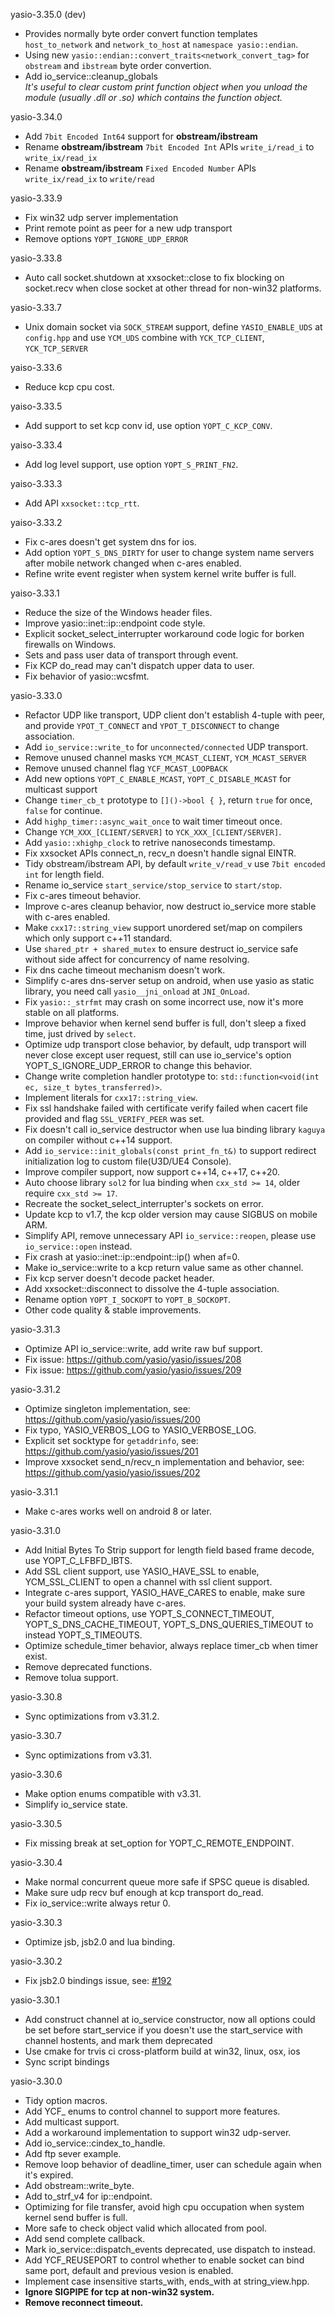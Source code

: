 yasio-3.35.0 (dev)
  
- Provides normally byte order convert function templates `host_to_network` and `network_to_host` at `namespace yasio::endian`.
- Using new `yasio::endian::convert_traits<network_convert_tag>` for `obstream` and `ibstream` byte order convertion.
- Add io_service::cleanup_globals  
*It's useful to clear custom print function object when you unload the module
(usually .dll or .so) which contains the function object.*
  
  
yasio-3.34.0
  
- Add ```7bit Encoded Int64``` support for **obstream/ibstream**
- Rename **obstream/ibstream** ```7bit Encoded Int``` APIs ```write_i/read_i``` to ```write_ix/read_ix```
- Rename **obstream/ibstream** ```Fixed Encoded Number``` APIs ```write_ix/read_ix``` to ```write/read```
  
  
yasio-3.33.9
  
- Fix win32 udp server implementation
- Print remote point as peer for a new udp transport
- Remove options ```YOPT_IGNORE_UDP_ERROR```
  
  
yasio-3.33.8
  
- Auto call socket.shutdown at xxsocket::close to fix blocking on socket.recv when close socket at other thread for non-win32 platforms.
  
  
yasio-3.33.7
  
- Unix domain socket via ```SOCK_STREAM``` support, define ```YASIO_ENABLE_UDS``` at ```config.hpp``` and use ```YCM_UDS``` combine with ```YCK_TCP_CLIENT```, ```YCK_TCP_SERVER```
  
  
yaiso-3.33.6
  
- Reduce kcp cpu cost.
  
  
yaiso-3.33.5
  
- Add support to set kcp conv id, use option ```YOPT_C_KCP_CONV```.
  
  
yaiso-3.33.4
  
- Add log level support, use option ```YOPT_S_PRINT_FN2```.
  
  
yaiso-3.33.3
  
- Add API ```xxsocket::tcp_rtt```.
  
  
yaiso-3.33.2
  
- Fix c-ares doesn't get system dns for ios.
- Add option ```YOPT_S_DNS_DIRTY``` for user to change system name servers after mobile network changed when c-ares enabled.
- Refine write event register when system kernel write buffer is full.
  
  
yaiso-3.33.1
  
  
- Reduce the size of the Windows header files.
- Improve yasio::inet::ip::endpoint code style.
- Explicit socket_select_interrupter workaround code logic for borken firewalls on Windows.
- Sets and pass user data of transport through event.
- Fix KCP do_read may can't dispatch upper data to user.
- Fix behavior of yasio::wcsfmt.
  
  
yasio-3.33.0
  
- Refactor UDP like transport, UDP client don't establish 4-tuple with peer, and provide  ```YPOT_T_CONNECT``` and ```YPOT_T_DISCONNECT``` to change association.
- Add ```io_service::write_to``` for ```unconnected/connected``` UDP transport.
- Remove unused channel masks ```YCM_MCAST_CLIENT```, ```YCM_MCAST_SERVER```
- Remove unused channel flag ```YCF_MCAST_LOOPBACK```
- Add new options ```YOPT_C_ENABLE_MCAST```, ```YOPT_C_DISABLE_MCAST``` for multicast support
- Change ```timer_cb_t``` prototype to ```[]()->bool { }```, return ```true``` for once, ```false``` for continue.
- Add ```highp_timer::async_wait_once``` to wait timer timeout once.
- Change ```YCM_XXX_[CLIENT/SERVER]``` to ```YCK_XXX_[CLIENT/SERVER]```.
- Add ```yasio::xhighp_clock``` to retrive nanoseconds timestamp.
- Fix xxsocket APIs connect_n, recv_n doesn't handle signal EINTR.
- Tidy obstream/ibstream API, by default ```write_v/read_v``` use ```7bit encoded int``` for length field.
- Rename io_service ```start_service/stop_service``` to ```start/stop```.
- Fix c-ares timeout behavior.
- Improve c-ares cleanup behavior, now destruct io_service more stable with c-ares enabled.
- Make ```cxx17::string_view``` support unordered set/map on compilers which only support c++11 standard.
- Use ```shared_ptr + shared_mutex``` to ensure destruct io_service safe without side affect for concurrency of name resolving.
- Fix dns cache timeout mechanism doesn't work.
- Simplify c-ares dns-server setup on android, when use yasio as static library, you need call ```yasio__jni_onload``` at ```JNI_OnLoad```.
- Fix ```yasio::_strfmt``` may crash on some incorrect use, now it's more stable on all platforms.
- Improve behavior when kernel send buffer is full, don't sleep a fixed time, just drived by ```select```.
- Optimize udp transport close behavior, by default, udp transport will never close except user request, still can use io_service's option YOPT_S_IGNORE_UDP_ERROR to change this behavior.
- Change write completion handler prototype to: ```std::function<void(int ec, size_t bytes_transferred)>```.
- Implement literals for ```cxx17::string_view```.
- Fix ssl handshake failed with certificate verify failed when cacert file provided and flag ```SSL_VERIFY_PEER``` was set.
- Fix doesn't call io_service destructor when use lua binding library ```kaguya``` on compiler without c++14 support.
- Add ```io_service::init_globals(const print_fn_t&)``` to support redirect initialization log to custom file(U3D/UE4 Console).
- Improve compiler support, now support c++14, c++17, c++20.
- Auto choose library ```sol2``` for lua binding when ```cxx_std >= 14```, older require ```cxx_std >= 17```.
- Recreate the socket_select_interrupter's sockets on error. 
- Update kcp to v1.7, the kcp older version may cause SIGBUS on mobile ARM.
- Simplify API, remove unnecessary API ```io_service::reopen```, please use ```io_service::open``` instead.
- Fix crash at yasio::inet::ip::endpoint::ip() when af=0.
- Make io_service::write to a kcp return value same as other channel.
- Fix kcp server doesn't decode packet header.
- Add xxsocket::disconnect to dissolve the 4-tuple association.
- Rename option ```YOPT_I_SOCKOPT``` to ```YOPT_B_SOCKOPT```.
- Other code quality & stable improvements.
  
yasio-3.31.3
  
- Optimize API io_service::write, add write raw buf support.
- Fix issue: https://github.com/yasio/yasio/issues/208
- Fix issue: https://github.com/yasio/yasio/issues/209
  
  
yasio-3.31.2
  
- Optimize singleton implementation, see: https://github.com/yasio/yasio/issues/200
- Fix typo, YASIO_VERBOS_LOG to YASIO_VERBOSE_LOG.
- Explicit set socktype for ```getaddrinfo```, see: https://github.com/yasio/yasio/issues/201
- Improve xxsocket send_n/recv_n implementation and behavior, see: https://github.com/yasio/yasio/issues/202
  
  
yasio-3.31.1
  
- Make c-ares works well on android 8 or later.
  
  
yasio-3.31.0
  
- Add Initial Bytes To Strip support for length field based frame decode, use YOPT_C_LFBFD_IBTS.
- Add SSL client support, use YASIO_HAVE_SSL to enable, YCM_SSL_CLIENT to open a channel with ssl client support.
- Integrate c-ares support, YASIO_HAVE_CARES to enable, make sure your build system already have c-ares.
- Refactor timeout options, use YOPT_S_CONNECT_TIMEOUT, YOPT_S_DNS_CACHE_TIMEOUT, YOPT_S_DNS_QUERIES_TIMEOUT to instead YOPT_S_TIMEOUTS.
- Optimize schedule_timer behavior, always replace timer_cb when timer exist.
- Remove deprecated functions.
- Remove tolua support.
  
  
yasio-3.30.8
  
- Sync optimizations from v3.31.2.
  
  
yasio-3.30.7
  
- Sync optimizations from v3.31.
  
  
yasio-3.30.6
  
- Make option enums compatible with v3.31.
- Simplify io_service state.
  
  
yasio-3.30.5
  
- Fix missing break at set_option for YOPT_C_REMOTE_ENDPOINT.
  
  
yasio-3.30.4
  
- Make normal concurrent queue more safe if SPSC queue is disabled.
- Make sure udp recv buf enough at kcp transport do_read.
- Fix io_service::write always retur 0.
  
  
yasio-3.30.3
  
- Optimize jsb, jsb2.0 and lua binding.
  
  
yasio-3.30.2
  
- Fix jsb2.0 bindings issue, see: [#192](https://github.com/yasio/yasio/issues/192)
  
  
yasio-3.30.1
  
- Add construct channel at io_service constructor, now all options could be set before start_service if you doesn't use the start_service with channel hostents, and mark them deprecated
- Use cmake for trvis ci cross-platform build at win32, linux, osx, ios
- Sync script bindings
  
  
yasio-3.30.0
  
- Tidy option macros.
- Add YCF_ enums to control channel to support more features.
- Add multicast support.
- Add a workaround implementation to support win32 udp-server.
- Add io_service::cindex_to_handle.
- Add ftp sever example.
- Remove loop behavior of deadline_timer, user can schedule again when it's expired.
- Add obstream::write_byte.
- Add to_strf_v4 for ip::endpoint.
- Optimizing for file transfer, avoid high cpu occupation when system kernel send buffer is full.
- More safe to check object valid which allocated from pool.
- Add send complete callback.
- Mark io_service::dispatch_events deprecated, use dispatch to instead.
- Add YCF_REUSEPORT to control whether to enable socket can bind same port, default and previous vesion is enabled.
- Implement case insensitive starts_with, ends_with at string_view.hpp.
- **Ignore SIGPIPE for tcp at non-win32 system.**
- **Remove reconnect timeout.**

